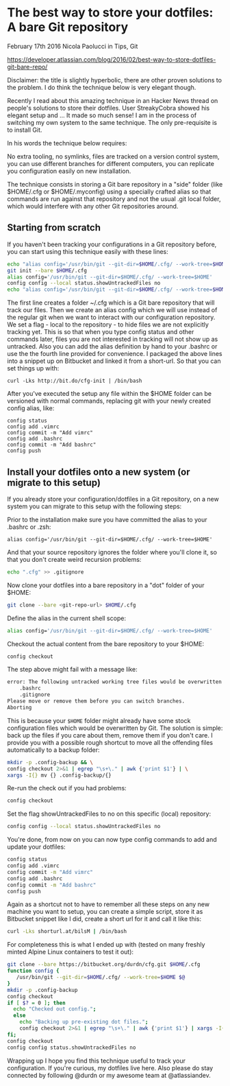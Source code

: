 # The best way to store your dotfiles: A bare Git repository
February 17th 2016   Nicola Paolucci in Tips, Git

https://developer.atlassian.com/blog/2016/02/best-way-to-store-dotfiles-git-bare-repo/

Disclaimer: the title is slightly hyperbolic, there are other proven solutions to the problem. I do think the technique below is very elegant though.

Recently I read about this amazing technique in an Hacker News thread on people's solutions to store their dotfiles. User StreakyCobra showed his elegant setup and ... It made so much sense! I am in the process of switching my own system to the same technique. The only pre-requisite is to install Git.

In his words the technique below requires:

No extra tooling, no symlinks, files are tracked on a version control system, you can use different branches for different computers, you can replicate you configuration easily on new installation.

The technique consists in storing a Git bare repository in a "side" folder (like $HOME/.cfg or $HOME/.myconfig) using a specially crafted alias so that commands are run against that repository and not the usual .git local folder, which would interfere with any other Git repositories around.

## Starting from scratch
If you haven't been tracking your configurations in a Git repository before, you can start using this technique easily with these lines:

```sh
echo "alias config='/usr/bin/git --git-dir=$HOME/.cfg/ --work-tree=$HOME'" >> $HOME/.bashrc
git init --bare $HOME/.cfg
alias config='/usr/bin/git --git-dir=$HOME/.cfg/ --work-tree=$HOME'
config config --local status.showUntrackedFiles no
echo "alias config='/usr/bin/git --git-dir=$HOME/.cfg/ --work-tree=$HOME'" >> $HOME/.bashrc
```

The first line creates a folder ~/.cfg which is a Git bare repository that will track our files.
Then we create an alias config which we will use instead of the regular git when we want to interact with our configuration repository.
We set a flag - local to the repository - to hide files we are not explicitly tracking yet. This is so that when you type config status and other commands later, files you are not interested in tracking will not show up as untracked.
Also you can add the alias definition by hand to your .bashrc or use the the fourth line provided for convenience.
I packaged the above lines into a snippet up on Bitbucket and linked it from a short-url. So that you can set things up with:

```
curl -Lks http://bit.do/cfg-init | /bin/bash
```
After you've executed the setup any file within the $HOME folder can be versioned with normal commands, replacing git with your newly created config alias, like:

```
config status
config add .vimrc
config commit -m "Add vimrc"
config add .bashrc
config commit -m "Add bashrc"
config push
```

## Install your dotfiles onto a new system (or migrate to this setup)
If you already store your configuration/dotfiles in a Git repository, on a new system you can migrate to this setup with the following steps:

Prior to the installation make sure you have committed the alias to your .bashrc or .zsh:

```
alias config='/usr/bin/git --git-dir=$HOME/.cfg/ --work-tree=$HOME'
```
And that your source repository ignores the folder where you'll clone it, so that you don't create weird recursion problems:

```sh
echo ".cfg" >> .gitignore
```

Now clone your dotfiles into a bare repository in a "dot" folder of your $HOME:

```sh
git clone --bare <git-repo-url> $HOME/.cfg
```
Define the alias in the current shell scope:

```sh
alias config='/usr/bin/git --git-dir=$HOME/.cfg/ --work-tree=$HOME'
```
Checkout the actual content from the bare repository to your $HOME:

```sh
config checkout
```

The step above might fail with a message like:

```sh
error: The following untracked working tree files would be overwritten by checkout:
    .bashrc
    .gitignore
Please move or remove them before you can switch branches.
Aborting
```
This is because your `$HOME` folder might already have some stock configuration files which would be overwritten by Git. The solution is simple: back up the files if you care about them, remove them if you don't care. I provide you with a possible rough shortcut to move all the offending files automatically to a backup folder:

```sh
mkdir -p .config-backup && \
config checkout 2>&1 | egrep "\s+\." | awk {'print $1'} | \
xargs -I{} mv {} .config-backup/{}
```

Re-run the check out if you had problems:

```sh
config checkout
```
Set the flag showUntrackedFiles to no on this specific (local) repository:

```sh
config config --local status.showUntrackedFiles no
```

You're done, from now on you can now type config commands to add and update your dotfiles:

```sh
config status
config add .vimrc
config commit -m "Add vimrc"
config add .bashrc
config commit -m "Add bashrc"
config push
```

Again as a shortcut not to have to remember all these steps on any new machine you want to setup, you can create a simple script, store it as Bitbucket snippet like I did, create a short url for it and call it like this:

```sh
curl -Lks shorturl.at/bilsM | /bin/bash
```

For completeness this is what I ended up with (tested on many freshly minted Alpine Linux containers to test it out):

```sh
git clone --bare https://bitbucket.org/durdn/cfg.git $HOME/.cfg
function config {
   /usr/bin/git --git-dir=$HOME/.cfg/ --work-tree=$HOME $@
}
mkdir -p .config-backup
config checkout
if [ $? = 0 ]; then
  echo "Checked out config.";
  else
    echo "Backing up pre-existing dot files.";
    config checkout 2>&1 | egrep "\s+\." | awk {'print $1'} | xargs -I{} mv {} .config-backup/{}
fi;
config checkout
config config status.showUntrackedFiles no
```

Wrapping up
I hope you find this technique useful to track your configuration. If you're curious, my dotfiles live here. Also please do stay connected by following @durdn or my awesome team at @atlassiandev.
